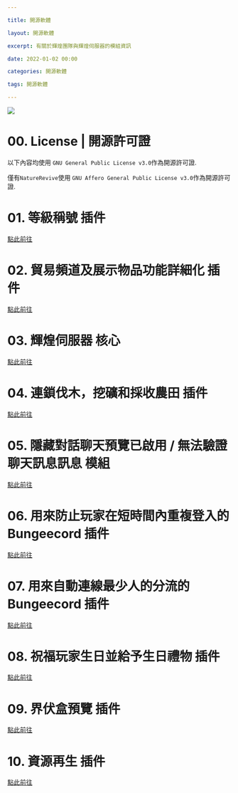 ```yaml
---

title: 開源軟體

layout: 開源軟體

excerpt: 有關於輝煌團隊與輝煌伺服器的模組資訊

date: 2022-01-02 00:00

categories: 開源軟體

tags: 開源軟體

---
```



![](https://media.discordapp.net/attachments/596718421966716928/971190210928992267/AddText_05-04-06.36.35.png)

# 00. License | 開源許可證
以下內容均使用 `GNU General Public License v3.0`作為開源許可證.

僅有` NatureRevive `使用 ` GNU Affero General Public License v3.0 `作為開源許可證.

# 01. 等級稱號 插件

[點此前往](https://github.com/BrilliantServer/RankPlugin)

# 02. 貿易頻道及展示物品功能詳細化 插件

[點此前往](https://github.com/BrilliantServer/TestSender)

# 03. 輝煌伺服器 核心

[點此前往](https://github.com/BrilliantServer/BrilliantCore)

# 04. 連鎖伐木，挖礦和採收農田 插件

[點此前往](https://github.com/BrilliantServer/SuperHarvest)

# 05. 隱藏對話聊天預覽已啟用 / 無法驗證聊天訊息訊息 模組

[點此前往](https://github.com/BrilliantServer/HideChatPreviewNotifications/)

# 06. 用來防止玩家在短時間內重複登入的 Bungeecord 插件

[點此前往](https://github.com/BrilliantServer/BrilliantAntiBot)

# 07. 用來自動連線最少人的分流的 Bungeecord 插件

[點此前往](https://github.com/BrilliantServer/ConnectBestServer)

# 08. 祝福玩家生日並給予生日禮物 插件

[點此前往](https://github.com/BrilliantServer/BirthdayPlugin)

# 09. 界伏盒預覽 插件

[點此前往](https://github.com/BrilliantServer/ShulkerBoxPreview)


# 10. 資源再生 插件

[點此前往](https://github.com/BrilliantServer/NatureRevive)
